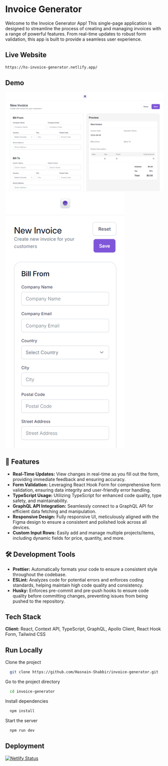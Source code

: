 # Invoice Generator

Welcome to the Invoice Generator App! This single-page application is designed to streamline the process of creating and managing invoices with a range of powerful features. From real-time updates to robust form validation, this app is built to provide a seamless user experience.

## Live Website
```bash 
https://hs-invoice-generator.netlify.app/
```

## Demo

![Invoice Generator Web](src/assets/invoice-generator-web.png?raw=true 'Web View')
![Invoice Generator Mobile](src/assets/invoice-generator-mobile.png?raw=true 'Mobile View')

## 🚀 Features

- **Real-Time Updates:** View changes in real-time as you fill out the form, providing immediate feedback and ensuring accuracy.
- **Form Validation:** Leveraging React Hook Form for comprehensive form validation, ensuring data integrity and user-friendly error handling.
- **TypeScript Usage:** Utilizing TypeScript for enhanced code quality, type safety, and maintainability.
- **GraphQL API Integration:** Seamlessly connect to a GraphQL API for efficient data fetching and manipulation.
- **Responsive Design:** Fully responsive UI, meticulously aligned with the Figma design to ensure a consistent and polished look across all devices.
- **Custom Input Rows:** Easily add and manage multiple projects/items, including dynamic fields for price, quantity, and more.

## 🛠️ Development Tools

- **Prettier:** Automatically formats your code to ensure a consistent style throughout the codebase.
- **ESLint:** Analyzes code for potential errors and enforces coding standards, helping maintain high code quality and consistency.
- **Husky:** Enforces pre-commit and pre-push hooks to ensure code quality before committing changes, preventing issues from being pushed to the repository.

## Tech Stack

**Client:** React, Context API, TypeScript, GraphQL, Apollo Client, React Hook Form, Tailwind CSS

## Run Locally

Clone the project

```bash
  git clone https://github.com/Hasnain-Shabbir/invoice-generator.git
```

Go to the project directory

```bash
  cd invoice-generator
```

Install dependencies

```bash
  npm install
```

Start the server

```bash
  npm run dev
```

## Deployment

[![Netlify Status](https://api.netlify.com/api/v1/badges/449c9690-dc33-4e16-bed4-00b9333379e2/deploy-status)](https://app.netlify.com/sites/hs-invoice-generator/deploys)
